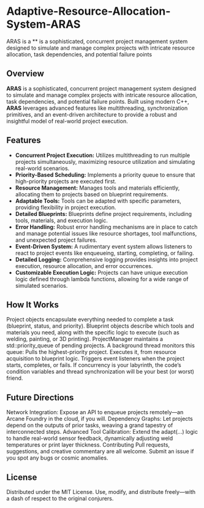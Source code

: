 # Adaptive-Resource-Allocation-System-ARAS
ARAS is a ** is a sophisticated, concurrent project management system designed to simulate and manage complex projects with intricate resource allocation, task dependencies, and potential failure points
## Overview

**ARAS** is a sophisticated, concurrent project management system designed to simulate and manage complex projects with intricate resource allocation, task dependencies, and potential failure points. Built using modern C++, **ARAS** leverages advanced features like multithreading, synchronization primitives, and an event-driven architecture to provide a robust and insightful model of real-world project execution.

## Features

*   **Concurrent Project Execution:** Utilizes multithreading to run multiple projects simultaneously, maximizing resource utilization and simulating real-world scenarios.
*   **Priority-Based Scheduling:** Implements a priority queue to ensure that high-priority projects are executed first.
*   **Resource Management:**  Manages tools and materials efficiently, allocating them to projects based on blueprint requirements.
*   **Adaptable Tools:** Tools can be adapted with specific parameters, providing flexibility in project execution.
*   **Detailed Blueprints:** Blueprints define project requirements, including tools, materials, and execution logic.
*   **Error Handling:** Robust error handling mechanisms are in place to catch and manage potential issues like resource shortages, tool malfunctions, and unexpected project failures.
*   **Event-Driven System:** A rudimentary event system allows listeners to react to project events like enqueueing, starting, completing, or failing.
*   **Detailed Logging:** Comprehensive logging provides insights into project execution, resource allocation, and error occurrences.
*   **Customizable Execution Logic:** Projects can have unique execution logic defined through lambda functions, allowing for a wide range of simulated scenarios.

## How It Works
Project objects encapsulate everything needed to complete a task (blueprint, status, and priority).
Blueprint objects describe which tools and materials you need, along with the specific logic to execute (such as welding, painting, or 3D printing).
ProjectManager maintains a std::priority_queue of pending projects. A background thread monitors this queue:
Pulls the highest-priority project.
Executes it, from resource acquisition to blueprint logic.
Triggers event listeners when the project starts, completes, or fails.
If concurrency is your labyrinth, the code’s condition variables and thread synchronization will be your best (or worst) friend.

## Future Directions
Network Integration: Expose an API to enqueue projects remotely—an Arcane Foundry in the cloud, if you will.
Dependency Graphs: Let projects depend on the outputs of prior tasks, weaving a grand tapestry of interconnected steps.
Advanced Tool Calibration: Extend the adapt(...) logic to handle real-world sensor feedback, dynamically adjusting weld temperatures or print layer thickness.
Contributing
Pull requests, suggestions, and creative commentary are all welcome. Submit an issue if you spot any bugs or cosmic anomalies.



## License
Distributed under the MIT License. Use, modify, and distribute freely—with a dash of respect to the original conjurers.

